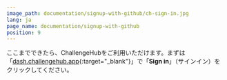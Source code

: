 ```yaml
---
image_path: documentation/signup-with-github/ch-sign-in.jpg
lang: ja
page_name: documentation/signup-with-github
position: 9
---
```


ここまでできたら、ChallengeHubをご利用いただけます。まずは「[dash.challengehub.app](https://dash.challengehub.app){:target="_blank"}」で「__Sign in__」（サインイン）をクリックしてください。
